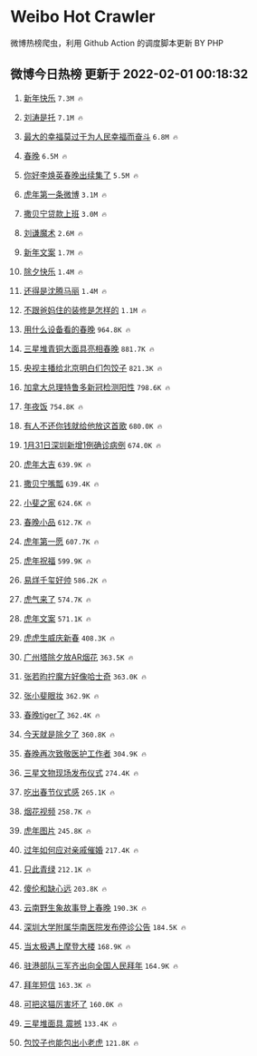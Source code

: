 # Weibo Hot Crawler 



微博热榜爬虫，利用 Github Action 的调度脚本更新 BY PHP 


## 微博今日热榜 更新于 2022-02-01 00:18:32 
1. [新年快乐](https://s.weibo.com/weibo?q=%E6%96%B0%E5%B9%B4%E5%BF%AB%E4%B9%90&Refer=top) `7.3M 🔥` 

1. [刘涛是托](https://s.weibo.com/weibo?q=%23%E5%88%98%E6%B6%9B%E6%98%AF%E6%89%98%23&Refer=top) `7.1M 🔥` 

1. [最大的幸福莫过于为人民幸福而奋斗](https://s.weibo.com/weibo?q=%23%E6%9C%80%E5%A4%A7%E7%9A%84%E5%B9%B8%E7%A6%8F%E8%8E%AB%E8%BF%87%E4%BA%8E%E4%B8%BA%E4%BA%BA%E6%B0%91%E5%B9%B8%E7%A6%8F%E8%80%8C%E5%A5%8B%E6%96%97%23&Refer=top) `6.8M 🔥` 

1. [春晚](https://s.weibo.com/weibo?q=%23%E6%98%A5%E6%99%9A%23&Refer=top) `6.5M 🔥` 

1. [你好李焕英春晚出续集了](https://s.weibo.com/weibo?q=%23%E4%BD%A0%E5%A5%BD%E6%9D%8E%E7%84%95%E8%8B%B1%E6%98%A5%E6%99%9A%E5%87%BA%E7%BB%AD%E9%9B%86%E4%BA%86%23&Refer=top) `5.5M 🔥` 

1. [虎年第一条微博](https://s.weibo.com/weibo?q=%23%E8%99%8E%E5%B9%B4%E7%AC%AC%E4%B8%80%E6%9D%A1%E5%BE%AE%E5%8D%9A%23&Refer=top) `3.1M 🔥` 

1. [撒贝宁贷款上班](https://s.weibo.com/weibo?q=%23%E6%92%92%E8%B4%9D%E5%AE%81%E8%B4%B7%E6%AC%BE%E4%B8%8A%E7%8F%AD%23&Refer=top) `3.0M 🔥` 

1. [刘谦魔术](https://s.weibo.com/weibo?q=%E5%88%98%E8%B0%A6%E9%AD%94%E6%9C%AF&Refer=top) `2.6M 🔥` 

1. [新年文案](https://s.weibo.com/weibo?q=%E6%96%B0%E5%B9%B4%E6%96%87%E6%A1%88&Refer=top) `1.7M 🔥` 

1. [除夕快乐](https://s.weibo.com/weibo?q=%E9%99%A4%E5%A4%95%E5%BF%AB%E4%B9%90&Refer=top) `1.4M 🔥` 

1. [还得是沈腾马丽](https://s.weibo.com/weibo?q=%23%E8%BF%98%E5%BE%97%E6%98%AF%E6%B2%88%E8%85%BE%E9%A9%AC%E4%B8%BD%23&Refer=top) `1.4M 🔥` 

1. [不跟爸妈住的装修是怎样的](https://s.weibo.com/weibo?q=%23%E4%B8%8D%E8%B7%9F%E7%88%B8%E5%A6%88%E4%BD%8F%E7%9A%84%E8%A3%85%E4%BF%AE%E6%98%AF%E6%80%8E%E6%A0%B7%E7%9A%84%23&Refer=top) `1.1M 🔥` 

1. [用什么设备看的春晚](https://s.weibo.com/weibo?q=%E7%94%A8%E4%BB%80%E4%B9%88%E8%AE%BE%E5%A4%87%E7%9C%8B%E7%9A%84%E6%98%A5%E6%99%9A&Refer=top) `964.8K 🔥` 

1. [三星堆青铜大面具亮相春晚](https://s.weibo.com/weibo?q=%23%E4%B8%89%E6%98%9F%E5%A0%86%E9%9D%92%E9%93%9C%E5%A4%A7%E9%9D%A2%E5%85%B7%E4%BA%AE%E7%9B%B8%E6%98%A5%E6%99%9A%23&Refer=top) `881.7K 🔥` 

1. [央视主播给北京明白们包饺子](https://s.weibo.com/weibo?q=%23%E5%A4%AE%E8%A7%86%E4%B8%BB%E6%92%AD%E7%BB%99%E5%8C%97%E4%BA%AC%E6%98%8E%E7%99%BD%E4%BB%AC%E5%8C%85%E9%A5%BA%E5%AD%90%23&Refer=top) `821.3K 🔥` 

1. [加拿大总理特鲁多新冠检测阳性](https://s.weibo.com/weibo?q=%23%E5%8A%A0%E6%8B%BF%E5%A4%A7%E6%80%BB%E7%90%86%E7%89%B9%E9%B2%81%E5%A4%9A%E6%96%B0%E5%86%A0%E6%A3%80%E6%B5%8B%E9%98%B3%E6%80%A7%23&Refer=top) `798.6K 🔥` 

1. [年夜饭](https://s.weibo.com/weibo?q=%E5%B9%B4%E5%A4%9C%E9%A5%AD&Refer=top) `754.8K 🔥` 

1. [有人不还你钱就给他放这首歌](https://s.weibo.com/weibo?q=%23%E6%9C%89%E4%BA%BA%E4%B8%8D%E8%BF%98%E4%BD%A0%E9%92%B1%E5%B0%B1%E7%BB%99%E4%BB%96%E6%94%BE%E8%BF%99%E9%A6%96%E6%AD%8C%23&Refer=top) `680.0K 🔥` 

1. [1月31日深圳新增1例确诊病例](https://s.weibo.com/weibo?q=%231%E6%9C%8831%E6%97%A5%E6%B7%B1%E5%9C%B3%E6%96%B0%E5%A2%9E1%E4%BE%8B%E7%A1%AE%E8%AF%8A%E7%97%85%E4%BE%8B%23&Refer=top) `674.0K 🔥` 

1. [虎年大吉](https://s.weibo.com/weibo?q=%23%E8%99%8E%E5%B9%B4%E5%A4%A7%E5%90%89%23&Refer=top) `639.9K 🔥` 

1. [撒贝宁嘴瓢](https://s.weibo.com/weibo?q=%23%E6%92%92%E8%B4%9D%E5%AE%81%E5%98%B4%E7%93%A2%23&Refer=top) `639.4K 🔥` 

1. [小斐之家](https://s.weibo.com/weibo?q=%23%E5%B0%8F%E6%96%90%E4%B9%8B%E5%AE%B6%23&Refer=top) `624.6K 🔥` 

1. [春晚小品](https://s.weibo.com/weibo?q=%E6%98%A5%E6%99%9A%E5%B0%8F%E5%93%81&Refer=top) `612.7K 🔥` 

1. [虎年第一愿](https://s.weibo.com/weibo?q=%23%E8%99%8E%E5%B9%B4%E7%AC%AC%E4%B8%80%E6%84%BF%23&Refer=top) `607.7K 🔥` 

1. [虎年祝福](https://s.weibo.com/weibo?q=%E8%99%8E%E5%B9%B4%E7%A5%9D%E7%A6%8F&Refer=top) `599.9K 🔥` 

1. [易烊千玺好帅](https://s.weibo.com/weibo?q=%23%E6%98%93%E7%83%8A%E5%8D%83%E7%8E%BA%E5%A5%BD%E5%B8%85%23&Refer=top) `586.2K 🔥` 

1. [虎气来了](https://s.weibo.com/weibo?q=%E8%99%8E%E6%B0%94%E6%9D%A5%E4%BA%86&Refer=top) `574.7K 🔥` 

1. [虎年文案](https://s.weibo.com/weibo?q=%E8%99%8E%E5%B9%B4%E6%96%87%E6%A1%88&Refer=top) `571.1K 🔥` 

1. [虎虎生威庆新春](https://s.weibo.com/weibo?q=%E8%99%8E%E8%99%8E%E7%94%9F%E5%A8%81%E5%BA%86%E6%96%B0%E6%98%A5&Refer=top) `408.3K 🔥` 

1. [广州塔除夕放AR烟花](https://s.weibo.com/weibo?q=%23%E5%B9%BF%E5%B7%9E%E5%A1%94%E9%99%A4%E5%A4%95%E6%94%BEAR%E7%83%9F%E8%8A%B1%23&Refer=top) `363.5K 🔥` 

1. [张若昀拧魔方好像哈士奇](https://s.weibo.com/weibo?q=%23%E5%BC%A0%E8%8B%A5%E6%98%80%E6%8B%A7%E9%AD%94%E6%96%B9%E5%A5%BD%E5%83%8F%E5%93%88%E5%A3%AB%E5%A5%87%23&Refer=top) `363.0K 🔥` 

1. [张小斐眼妆](https://s.weibo.com/weibo?q=%23%E5%BC%A0%E5%B0%8F%E6%96%90%E7%9C%BC%E5%A6%86%23&Refer=top) `362.9K 🔥` 

1. [春晚tiger了](https://s.weibo.com/weibo?q=%23%E6%98%A5%E6%99%9Atiger%E4%BA%86%23&Refer=top) `362.4K 🔥` 

1. [今天就是除夕了](https://s.weibo.com/weibo?q=%23%E4%BB%8A%E5%A4%A9%E5%B0%B1%E6%98%AF%E9%99%A4%E5%A4%95%E4%BA%86%23&Refer=top) `360.8K 🔥` 

1. [春晚再次致敬医护工作者](https://s.weibo.com/weibo?q=%23%E6%98%A5%E6%99%9A%E5%86%8D%E6%AC%A1%E8%87%B4%E6%95%AC%E5%8C%BB%E6%8A%A4%E5%B7%A5%E4%BD%9C%E8%80%85%23&Refer=top) `304.9K 🔥` 

1. [三星文物现场发布仪式](https://s.weibo.com/weibo?q=%E4%B8%89%E6%98%9F%E6%96%87%E7%89%A9%E7%8E%B0%E5%9C%BA%E5%8F%91%E5%B8%83%E4%BB%AA%E5%BC%8F&Refer=top) `274.4K 🔥` 

1. [吃出春节仪式感](https://s.weibo.com/weibo?q=%E5%90%83%E5%87%BA%E6%98%A5%E8%8A%82%E4%BB%AA%E5%BC%8F%E6%84%9F&Refer=top) `265.1K 🔥` 

1. [烟花视频](https://s.weibo.com/weibo?q=%E7%83%9F%E8%8A%B1%E8%A7%86%E9%A2%91&Refer=top) `258.7K 🔥` 

1. [虎年图片](https://s.weibo.com/weibo?q=%E8%99%8E%E5%B9%B4%E5%9B%BE%E7%89%87&Refer=top) `245.8K 🔥` 

1. [过年如何应对亲戚催婚](https://s.weibo.com/weibo?q=%23%E8%BF%87%E5%B9%B4%E5%A6%82%E4%BD%95%E5%BA%94%E5%AF%B9%E4%BA%B2%E6%88%9A%E5%82%AC%E5%A9%9A%23&Refer=top) `217.4K 🔥` 

1. [只此青绿](https://s.weibo.com/weibo?q=%23%E5%8F%AA%E6%AD%A4%E9%9D%92%E7%BB%BF%23&Refer=top) `212.1K 🔥` 

1. [傻伦和缺心远](https://s.weibo.com/weibo?q=%23%E5%82%BB%E4%BC%A6%E5%92%8C%E7%BC%BA%E5%BF%83%E8%BF%9C%23&Refer=top) `203.8K 🔥` 

1. [云南野生象故事登上春晚](https://s.weibo.com/weibo?q=%23%E4%BA%91%E5%8D%97%E9%87%8E%E7%94%9F%E8%B1%A1%E6%95%85%E4%BA%8B%E7%99%BB%E4%B8%8A%E6%98%A5%E6%99%9A%23&Refer=top) `190.3K 🔥` 

1. [深圳大学附属华南医院发布停诊公告](https://s.weibo.com/weibo?q=%23%E6%B7%B1%E5%9C%B3%E5%A4%A7%E5%AD%A6%E9%99%84%E5%B1%9E%E5%8D%8E%E5%8D%97%E5%8C%BB%E9%99%A2%E5%8F%91%E5%B8%83%E5%81%9C%E8%AF%8A%E5%85%AC%E5%91%8A%23&Refer=top) `184.5K 🔥` 

1. [当太极遇上摩登大楼](https://s.weibo.com/weibo?q=%23%E5%BD%93%E5%A4%AA%E6%9E%81%E9%81%87%E4%B8%8A%E6%91%A9%E7%99%BB%E5%A4%A7%E6%A5%BC%23&Refer=top) `168.9K 🔥` 

1. [驻港部队三军齐出向全国人民拜年](https://s.weibo.com/weibo?q=%23%E9%A9%BB%E6%B8%AF%E9%83%A8%E9%98%9F%E4%B8%89%E5%86%9B%E9%BD%90%E5%87%BA%E5%90%91%E5%85%A8%E5%9B%BD%E4%BA%BA%E6%B0%91%E6%8B%9C%E5%B9%B4%23&Refer=top) `164.9K 🔥` 

1. [拜年短信](https://s.weibo.com/weibo?q=%E6%8B%9C%E5%B9%B4%E7%9F%AD%E4%BF%A1&Refer=top) `163.3K 🔥` 

1. [可把这猫厉害坏了](https://s.weibo.com/weibo?q=%23%E5%8F%AF%E6%8A%8A%E8%BF%99%E7%8C%AB%E5%8E%89%E5%AE%B3%E5%9D%8F%E4%BA%86%23&Refer=top) `160.0K 🔥` 

1. [三星堆面具 震撼](https://s.weibo.com/weibo?q=%E4%B8%89%E6%98%9F%E5%A0%86%E9%9D%A2%E5%85%B7%20%E9%9C%87%E6%92%BC&Refer=top) `133.4K 🔥` 

1. [包饺子也能包出小老虎](https://s.weibo.com/weibo?q=%23%E5%8C%85%E9%A5%BA%E5%AD%90%E4%B9%9F%E8%83%BD%E5%8C%85%E5%87%BA%E5%B0%8F%E8%80%81%E8%99%8E%23&Refer=top) `121.8K 🔥` 

